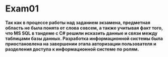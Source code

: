 # Exam01

**Так как в процессе работы над заданием экзамена, предметная область не была понята от слова совсем, а также учитывая факт того, что MS SQL в тандеме с C# решили исказить данные и связи между таблицами базы данных. Разработка информационной системы была приостановлена на завершении этапа авторизации пользователя и разделения доступа к информационной системе по ролям.**


